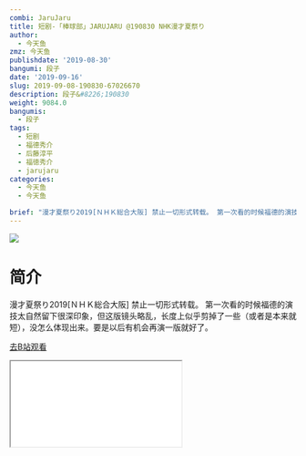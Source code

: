 ```yaml
---
combi: JaruJaru
title: 短剧-「棒球部」JARUJARU @190830 NHK漫才夏祭り
author:
  - 今天鱼
zmz: 今天鱼
publishdate: '2019-08-30'
bangumi: 段子
date: '2019-09-16'
slug: 2019-09-08-190830-67026670
description: 段子&#8226;190830
weight: 9084.0
bangumis:
  - 段子
tags:
  - 短剧
  - 福德秀介
  - 后藤淳平
  - 福徳秀介
  - jarujaru
categories:
  - 今天鱼
  - 今天鱼

brief: "漫才夏祭り2019[ＮＨＫ総合大阪] 禁止一切形式转载。 第一次看的时候福德的演技太自然留下很深印象，但这版镜头略乱，长度上似乎剪掉了一些（或者是本来就短），没怎么体现出来。要是以后有机会再演一版就好了。"
---
```

![](https://i.imgur.com/O4IFsm0.jpg)
# 简介  
漫才夏祭り2019[ＮＨＫ総合大阪]
禁止一切形式转载。
第一次看的时候福德的演技太自然留下很深印象，但这版镜头略乱，长度上似乎剪掉了一些（或者是本来就短），没怎么体现出来。要是以后有机会再演一版就好了。  

[去B站观看](https://www.bilibili.com/video/av67026670/)
<div class ="resp-container"><iframe class="testiframe" src="//player.bilibili.com/player.html?aid=67026670"", scrolling="no", allowfullscreen="true" > </iframe></div> 
